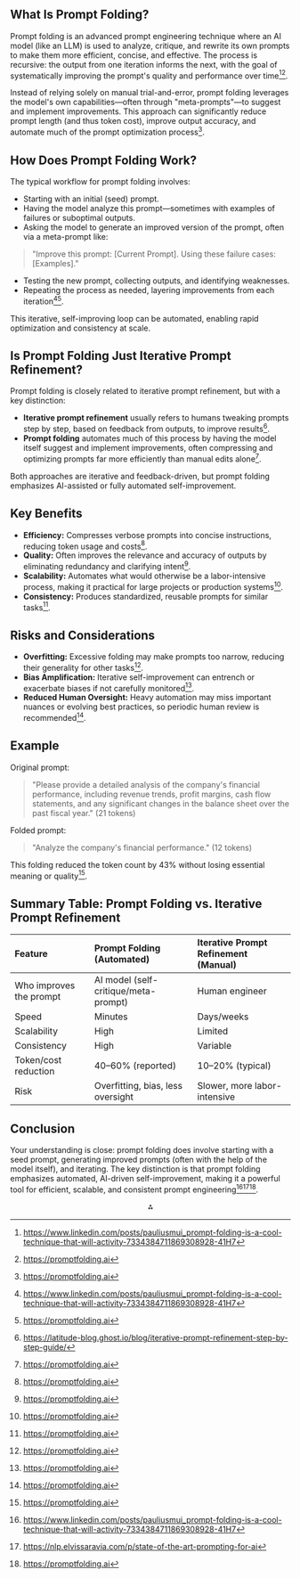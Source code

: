## What Is Prompt Folding?

Prompt folding is an advanced prompt engineering technique where an AI model
(like an LLM) is used to analyze, critique, and rewrite its own prompts to make
them more efficient, concise, and effective. The process is recursive: the
output from one iteration informs the next, with the goal of systematically
improving the prompt's quality and performance over time[^1][^2].

Instead of relying solely on manual trial-and-error, prompt folding leverages
the model's own capabilities—often through "meta-prompts"—to suggest and
implement improvements. This approach can significantly reduce prompt length
(and thus token cost), improve output accuracy, and automate much of the prompt
optimization process[^2].

## How Does Prompt Folding Work?

The typical workflow for prompt folding involves:

- Starting with an initial (seed) prompt.
- Having the model analyze this prompt—sometimes with examples of failures or suboptimal outputs.
- Asking the model to generate an improved version of the prompt, often via a meta-prompt like:
> "Improve this prompt: [Current Prompt]. Using these failure cases: [Examples]."
- Testing the new prompt, collecting outputs, and identifying weaknesses.
- Repeating the process as needed, layering improvements from each iteration[^1][^2].

This iterative, self-improving loop can be automated, enabling rapid optimization and consistency at scale.

## Is Prompt Folding Just Iterative Prompt Refinement?

Prompt folding is closely related to iterative prompt refinement, but with a key distinction:

- **Iterative prompt refinement** usually refers to humans tweaking prompts step by step, based on feedback from outputs, to improve results[^3].
- **Prompt folding** automates much of this process by having the model itself suggest and implement improvements, often compressing and optimizing prompts far more efficiently than manual edits alone[^2].

Both approaches are iterative and feedback-driven, but prompt folding emphasizes AI-assisted or fully automated self-improvement.

## Key Benefits

- **Efficiency:** Compresses verbose prompts into concise instructions, reducing token usage and costs[^2].
- **Quality:** Often improves the relevance and accuracy of outputs by eliminating redundancy and clarifying intent[^2].
- **Scalability:** Automates what would otherwise be a labor-intensive process, making it practical for large projects or production systems[^2].
- **Consistency:** Produces standardized, reusable prompts for similar tasks[^2].


## Risks and Considerations

- **Overfitting:** Excessive folding may make prompts too narrow, reducing their generality for other tasks[^2].
- **Bias Amplification:** Iterative self-improvement can entrench or exacerbate biases if not carefully monitored[^2].
- **Reduced Human Oversight:** Heavy automation may miss important nuances or evolving best practices, so periodic human review is recommended[^2].


## Example

Original prompt:
> "Please provide a detailed analysis of the company's financial performance, including revenue trends, profit margins, cash flow statements, and any significant changes in the balance sheet over the past fiscal year." (21 tokens)

Folded prompt:
> "Analyze the company's financial performance." (12 tokens)

This folding reduced the token count by 43% without losing essential meaning or quality[^2].

## Summary Table: Prompt Folding vs. Iterative Prompt Refinement

| Feature | Prompt Folding (Automated) | Iterative Prompt Refinement (Manual) |
| :-- | :-- | :-- |
| Who improves the prompt | AI model (self-critique/meta-prompt) | Human engineer |
| Speed | Minutes | Days/weeks |
| Scalability | High | Limited |
| Consistency | High | Variable |
| Token/cost reduction | 40–60% (reported) | 10–20% (typical) |
| Risk | Overfitting, bias, less oversight | Slower, more labor-intensive |

## Conclusion

Your understanding is close: prompt folding does involve starting with a seed prompt, generating improved prompts (often with the help of the model itself), and iterating. The key distinction is that prompt folding emphasizes automated, AI-driven self-improvement, making it a powerful tool for efficient, scalable, and consistent prompt engineering[^1][^4][^2].

<div style="text-align: center">⁂</div>

[^1]: https://www.linkedin.com/posts/pauliusmui_prompt-folding-is-a-cool-technique-that-will-activity-7334384711869308928-41H7

[^2]: https://promptfolding.ai

[^3]: https://latitude-blog.ghost.io/blog/iterative-prompt-refinement-step-by-step-guide/

[^4]: https://nlp.elvissaravia.com/p/state-of-the-art-prompting-for-ai

[^5]: https://www.youtube.com/watch?v=WlGZ1BTZ3Vo

[^6]: https://www.youtube.com/shorts/U8BWoFjvlJ4

[^7]: https://www.coursera.org/articles/what-is-prompt-engineering

[^8]: https://www.reddit.com/r/StableDiffusion/comments/wlws3c/a_few_experiments_with_changing_the_prompt_around/

[^9]: https://www.aipromptsdirectory.com/how-to-use-seeds-for-better-control-in-stable-diffusion/

[^10]: https://aiforlifelonglearners.substack.com/p/the-power-of-seeding-as-a-kind-of

[^11]: https://shaicreative.ai/what-does-seed-mean-in-ai-art-everything-you-need-to-know/

[^12]: https://www.reddit.com/r/PromptEngineering/comments/1j86app/mastering_prompt_refinement_techniques_for/

[^13]: https://www.linkedin.com/pulse/secret-weapon-top-ai-startups-what-i-learned-from-ycs-jagadeesh-5ypsc

[^14]: https://www.newhorizons.com/resources/blog/what-is-prompt-engineering

[^15]: https://aws.amazon.com/what-is/prompt-engineering/

[^16]: https://www.youtube.com/watch?v=uDIW34h8cmM

[^17]: https://www.youtube.com/watch?v=SBJn3TyIuqE

[^18]: https://benjamincongdon.me/blog/2023/02/18/On-Prompt-Engineering/

[^19]: https://www.youtube.com/watch?v=340QiBxxHnw
